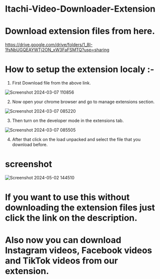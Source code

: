 ﻿# Itachi-Video-Downloader-Extension

# Download extension files from here.
https://drive.google.com/drive/folders/1_8I-1fsNbUGQEAYWTj2ON_xW3FaFSMTQ?usp=sharing

# How to setup the extension localy :-

1. First Download file from the above link.

![Screenshot 2024-03-07 110856](https://github.com/pasan2002/Youtube-Video-Downloader-Extension/assets/115849043/552135cd-8bdb-4969-916e-433a06c1fe2b)

2. Now open your chrome browser and go to manage extensions section.

![Screenshot 2024-03-07 085220](https://github.com/pasan2002/Youtube-Video-Downloader-Extension/assets/115849043/fa74190e-6fa6-4ae9-81ac-e177c9b19b80)

3. Then turn on the developer mode in the extensions tab.

![Screenshot 2024-03-07 085505](https://github.com/pasan2002/Youtube-Video-Downloader-Extension/assets/115849043/b01495fc-72ed-44e3-a413-69dbfd202127)

4. After that click on the load unpacked and select the file that you download before.

# screenshot
![Screenshot 2024-05-02 144510](https://github.com/pasan2002/YT-Video-Downloader/assets/115849043/963203b7-0b90-489e-82df-6a55fd9689a2)




# If you want to use this without downloading the extension files just click the link on the description.
# Also now you can download Instagram videos, Facebook videos and TikTok videos from our extension.

